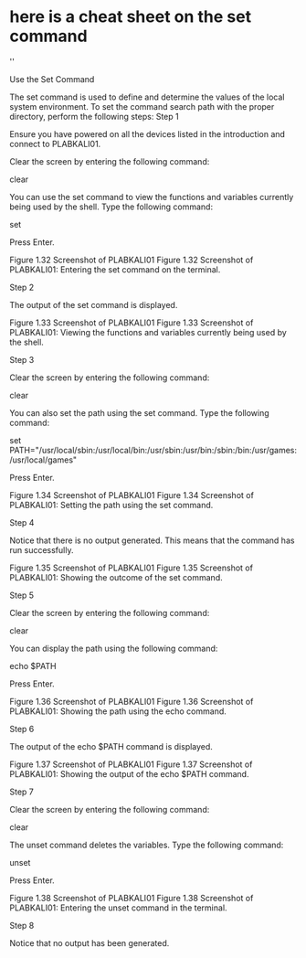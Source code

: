  # here is a cheat sheet on the set command



''

Use the Set Command

The set command is used to define and determine the values of the local system environment. To set the command search path with the proper directory, perform the following steps:
Step 1

Ensure you have powered on all the devices listed in the introduction and connect to PLABKALI01.

Clear the screen by entering the following command:

clear

You can use the set command to view the functions and variables currently being used by the shell. Type the following command:

set

Press Enter.

Figure 1.32 Screenshot of PLABKALI01
Figure 1.32 Screenshot of PLABKALI01: Entering the set command on the terminal.

Step 2

The output of the set command is displayed.

Figure 1.33 Screenshot of PLABKALI01
Figure 1.33 Screenshot of PLABKALI01: Viewing the functions and variables currently being used by the shell.

Step 3

Clear the screen by entering the following command:

clear

You can also set the path using the set command. Type the following command:

set PATH="/usr/local/sbin:/usr/local/bin:/usr/sbin:/usr/bin:/sbin:/bin:/usr/games:/usr/local/games"

Press Enter.

Figure 1.34 Screenshot of PLABKALI01
Figure 1.34 Screenshot of PLABKALI01: Setting the path using the set command.

Step 4

Notice that there is no output generated. This means that the command has run successfully.

Figure 1.35 Screenshot of PLABKALI01
Figure 1.35 Screenshot of PLABKALI01: Showing the outcome of the set command.

Step 5

Clear the screen by entering the following command:

clear

You can display the path using the following command:

echo $PATH

Press Enter.

Figure 1.36 Screenshot of PLABKALI01
Figure 1.36 Screenshot of PLABKALI01: Showing the path using the echo command.

Step 6

The output of the echo $PATH command is displayed.

Figure 1.37 Screenshot of PLABKALI01
Figure 1.37 Screenshot of PLABKALI01: Showing the output of the echo $PATH command.

Step 7

Clear the screen by entering the following command:

clear

The unset command deletes the variables. Type the following command:

unset

Press Enter.

Figure 1.38 Screenshot of PLABKALI01
Figure 1.38 Screenshot of PLABKALI01: Entering the unset command in the terminal.

Step 8

Notice that no output has been generated.
